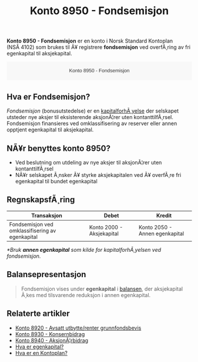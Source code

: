 ﻿---
title: "Konto 8950 - Fondsemisjon"
meta_title: "8950-fondsemisjon"
meta_description: '**Konto 8950 - Fondsemisjon** er en konto i Norsk Standard Kontoplan (NSÂ 4102) som brukes til Ã¥ registrere **fondsemisjon** ved overfÃ¸ring av fri egenkapital...'
slug: 8950-fondsemisjon
type: blog
layout: pages/single
---

**Konto 8950 - Fondsemisjon** er en konto i Norsk Standard Kontoplan (NSÂ 4102) som brukes til Ã¥ registrere **fondsemisjon** ved overfÃ¸ring av fri egenkapital til aksjekapital.

![Illustrasjon av konto 8950 Fondsemisjon](8950-fondsemisjon-image.svg)

## Hva er Fondsemisjon?

*Fondsemisjon* (bonusutstedelse) er en [kapitalforhÃ¸yelse](/blogs/regnskap/kapitalforhoyelse "KapitalforhÃ¸yelse: Metoder og RegnskapsfÃ¸ring") der selskapet utsteder nye aksjer til eksisterende aksjonÃ¦rer uten kontanttilfÃ¸rsel. Fondsemisjon finansieres ved omklassifisering av reserver eller annen opptjent egenkapital til aksjekapital.

## NÃ¥r benyttes konto 8950?

* Ved beslutning om utdeling av nye aksjer til aksjonÃ¦rer uten kontanttilfÃ¸rsel
* NÃ¥r selskapet Ã¸nsker Ã¥ styrke aksjekapitalen ved Ã¥ overfÃ¸re fri egenkapital til bundet egenkapital

## RegnskapsfÃ¸ring

| Transaksjon                                         | Debet                              | Kredit                           |
|-----------------------------------------------------|------------------------------------|----------------------------------|
| Fondsemisjon ved omklassifisering av egenkapital    | Konto 2000 - Aksjekapital          | Konto 2050 - Annen egenkapital   |

_*Bruk **annen egenkapital** som kilde for kapitalforhÃ¸yelsen ved fondsemisjon._

## Balansepresentasjon

> Fondsemisjon vises under **egenkapital** i [balansen](/blogs/regnskap/hva-er-balanse "Hva er Balanse?"), der aksjekapital Ã¸kes med tilsvarende reduksjon i annen egenkapital.

## Relaterte artikler

* [Konto 8920 - Avsatt utbytte/renter grunnfondsbevis](/blogs/kontoplan/8920-avsatt-utbytte-renter-grunnfondsbevis "Konto 8920 - Avsatt utbytte/renter grunnfondsbevis: Avsetning av utbytte og renter pÃ¥ grunnfondsbevis som kortsiktig gjeld")
* [Konto 8930 - Konsernbidrag](/blogs/kontoplan/8930-konsernbidrag "Konto 8930 - Konsernbidrag: Konsernbidrag mellom selskaper i konsern")
* [Konto 8940 - AksjonÃ¦rbidrag](/blogs/kontoplan/8940-aksjonaerbidrag "Konto 8940 - AksjonÃ¦rbidrag: AksjonÃ¦rbidrag mellom selskap og aksjonÃ¦r")
* [Hva er egenkapital?](/blogs/regnskap/hva-er-egenkapital "Hva er Egenkapital? Komplett Guide til Egenkapital i Regnskap")
* [Hva er en Kontoplan?](/blogs/regnskap/hva-er-kontoplan "Hva er en Kontoplan? Komplett Guide til Kontoplaner i Norsk Regnskap")

